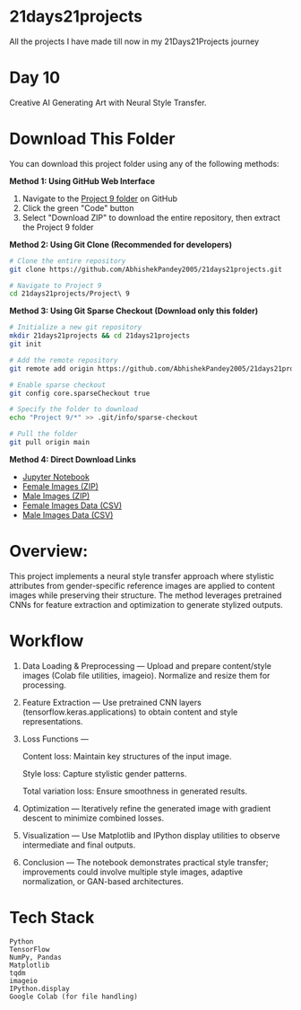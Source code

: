 # 21days21projects

  All the projects I have made till now in my 21Days21Projects journey

# Day 10
  Creative AI Generating Art with Neural Style Transfer.

# Download This Folder

You can download this project folder using any of the following methods:

**Method 1: Using GitHub Web Interface**
1. Navigate to the [Project 9 folder](https://github.com/AbhishekPandey2005/21days21projects/tree/main/Project%209) on GitHub
2. Click the green "Code" button
3. Select "Download ZIP" to download the entire repository, then extract the Project 9 folder

**Method 2: Using Git Clone (Recommended for developers)**
```bash
# Clone the entire repository
git clone https://github.com/AbhishekPandey2005/21days21projects.git

# Navigate to Project 9
cd 21days21projects/Project\ 9
```

**Method 3: Using Git Sparse Checkout (Download only this folder)**
```bash
# Initialize a new git repository
mkdir 21days21projects && cd 21days21projects
git init

# Add the remote repository
git remote add origin https://github.com/AbhishekPandey2005/21days21projects.git

# Enable sparse checkout
git config core.sparseCheckout true

# Specify the folder to download
echo "Project 9/*" >> .git/info/sparse-checkout

# Pull the folder
git pull origin main
```

**Method 4: Direct Download Links**
- [Jupyter Notebook](https://github.com/AbhishekPandey2005/21days21projects/raw/main/Project%209/10_Gender_Style_Transfer.ipynb)
- [Female Images (ZIP)](https://github.com/AbhishekPandey2005/21days21projects/raw/main/Project%209/female_images.zip)
- [Male Images (ZIP)](https://github.com/AbhishekPandey2005/21days21projects/raw/main/Project%209/male_images.zip)
- [Female Images Data (CSV)](https://github.com/AbhishekPandey2005/21days21projects/raw/main/Project%209/female_images_data.csv)
- [Male Images Data (CSV)](https://github.com/AbhishekPandey2005/21days21projects/raw/main/Project%209/male_images_data.csv)

# Overview: 
  This project implements a neural style transfer approach where stylistic attributes from gender-specific reference images are applied to content images while preserving their structure. The method leverages pretrained CNNs for feature extraction and optimization to generate stylized outputs.

# Workflow

  1) Data Loading & Preprocessing — Upload and prepare content/style images (Colab file utilities, imageio). Normalize and resize them for processing.

  2) Feature Extraction — Use pretrained CNN layers (tensorflow.keras.applications) to obtain content and style representations.
  
  3) Loss Functions —
  
       Content loss: Maintain key structures of the input image.
      
       Style loss: Capture stylistic gender patterns.
      
       Total variation loss: Ensure smoothness in generated results.
      
  4) Optimization — Iteratively refine the generated image with gradient descent to minimize combined losses.
  
  5) Visualization — Use Matplotlib and IPython display utilities to observe intermediate and final outputs.
  
  6) Conclusion — The notebook demonstrates practical style transfer; improvements could involve multiple style images, adaptive normalization, or GAN-based      architectures.

# Tech Stack
    Python  
    TensorFlow  
    NumPy, Pandas  
    Matplotlib  
    tqdm  
    imageio  
    IPython.display  
    Google Colab (for file handling)
